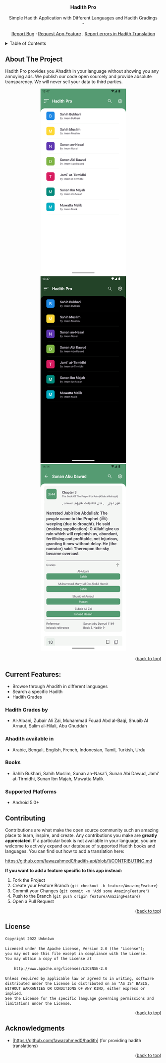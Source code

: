 <a name="readme-top"></a>
<!-- PROJECT LOGO -->
<br />
<div align="center">

  <h3 align="center">Hadith Pro</h3>

  <p align="center">
    Simple Hadith Application with Different Languages and Hadith Gradings
    <br />
   -
    <br />
    <br />
    <a href="https://github.com/unkn4wn/hadith-pro/issues">Report Bug</a>
    ·
    <a href="https://github.com/unkn4wn/hadith-pro/issues">Request App Feature</a>
    .
    <a href="https://github.com/fawazahmed0/hadith-api/issues">Report errors in Hadith Translation</a>
  </p>
</div>

<!-- TABLE OF CONTENTS -->
<details>
  <summary>Table of Contents</summary>
  <ol>
    <li>
      <a href="#about-the-project">About The Project</a>
    </li>
    <li>
      <a href="#current-features">Current Features</a>
    </li>
    <li><a href="#contributing">Contributing</a></li>
    <li><a href="#license">License</a></li>
    <li><a href="#acknowledgments">Acknowledgments</a></li>
  </ol>
</details>

<!-- ABOUT THE PROJECT -->
## About The Project
Hadith Pro provides you Ahadith in your language without showing you any annoying ads. We publish our code open sourcely and provide absolute transparency. We will never sell your data to third parties.

<p align="center">
 <img  src="Screenshots/main_l.png" height="600px" >
 <img  src="Screenshots/main_d.png" height="600px" >
 <img  src="Screenshots/hadith_l.png" height="600px" >



<p align="right">(<a href="#readme-top">back to top</a>)</p>


<!-- CURRENT FEATURES -->
## Current Features:
* Browse through Ahadith in different languages
* Search a specific Hadith
* Hadith Grades

### Hadith Grades by
* Al-Albani, Zubair Ali Zai, Muhammad Fouad Abd al-Baqi, Shuaib Al Arnaut, Salim al-Hilali, Abu Ghuddah
### Ahadith available in
* Arabic, Bengali, English, French, Indonesian, Tamil, Turkish, Urdu
### Books
* Sahih Bukhari, Sahih Muslim, Sunan an-Nasa'i, Sunan Abi Dawud, Jami' at-Tirmidhi, Sunan Ibn Majah, Muwatta Malik

### Supported Platforms

- Android 5.0+


<!-- CONTRIBUTING -->
## Contributing

Contributions are what make the open source community such an amazing place to learn, inspire, and create. Any contributions you make are **greatly appreciated**.
If a particular book is not available in your language, you are welcome to actively expand our database of supported Hadith books and languages. 
You can find out how to add a translation here:

https://github.com/fawazahmed0/hadith-api/blob/1/CONTRIBUTING.md

**If you want to add a feature specific to this app instead:**

1. Fork the Project
2. Create your Feature Branch (`git checkout -b feature/AmazingFeature`)
3. Commit your Changes (`git commit -m 'Add some AmazingFeature'`)
4. Push to the Branch (`git push origin feature/AmazingFeature`)
5. Open a Pull Request

<p align="right">(<a href="#readme-top">back to top</a>)</p>

<!-- LICENSE -->
## License

    Copyright 2022 Unkn4wn

    Licensed under the Apache License, Version 2.0 (the "License");
    you may not use this file except in compliance with the License.
    You may obtain a copy of the License at

        http://www.apache.org/licenses/LICENSE-2.0

    Unless required by applicable law or agreed to in writing, software
    distributed under the License is distributed on an "AS IS" BASIS,
    WITHOUT WARRANTIES OR CONDITIONS OF ANY KIND, either express or implied.
    See the License for the specific language governing permissions and
    limitations under the License.

<p align="right">(<a href="#readme-top">back to top</a>)</p>

<!-- ACKNOWLEDGMENTS -->
## Acknowledgments

* [https://github.com/fawazahmed0/hadith] (for providing hadith translations)

<p align="right">(<a href="#readme-top">back to top</a>)</p>

